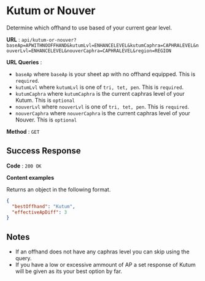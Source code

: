 # Kutum or Nouver

Determine which offhand to use based of your current gear level.

**URL** : `api/kutum-or-nouver?baseAp=APWITHNOOFFHAND&kutumLvl=ENHANCELEVEL&kutumCaphra=CAPHRALEVEL&nouverLvl=ENHANCELEVEL&nouverCaphra=CAPHRALEVEL&region=REGION`

**URL Queries** :

- `baseAp` where `baseAp` is your sheet ap with no offhand equipped. This is `required`.
- `kutumLvl` where `kutumLvl` is one of `tri, tet, pen`. This is `required`.
- `kutumCaphra` where `kutumCaphra` is the current caphras level of your Kutum. This is `optional`
- `nouverLvl` where `nouverLvl` is one of `tri, tet, pen`. This is `required`.
- `nouverCaphra` where `nouverCaphra` is the current caphras level of your Nouver. This is `optional`

**Method** : `GET`

## Success Response

**Code** : `200 OK`

**Content examples**

Returns an object in the following format.

```json
{
  "bestOffhand": "Kutum",
  "effectiveApDiff": 3
}
```

## Notes

- If an offhand does not have any caphras level you can skip using the query.
- If you have a low or excessive ammount of AP a set response of Kutum will be given as its your best option by far.
